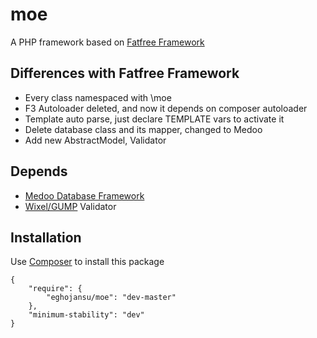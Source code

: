# moe
A PHP framework based on [Fatfree Framework](http://fatfreeframework.com)

## Differences with Fatfree Framework
- Every class namespaced with \moe
- F3 Autoloader deleted, and now it depends on composer autoloader
- Template auto parse, just declare TEMPLATE vars to activate it
- Delete database class and its mapper, changed to Medoo
- Add new AbstractModel, Validator

## Depends
- [Medoo Database Framework](https://github.com/catfan/Medoo)
- [Wixel/GUMP](https://github.com/Wixel/GUMP) Validator

## Installation
Use [Composer](http://getcomposer.org) to install this package

	{
	    "require": {
	        "eghojansu/moe": "dev-master"
	    },
	    "minimum-stability": "dev"
	}